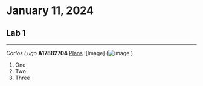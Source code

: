 # January 11, 2024
## Lab 1
---
*Carlos Lugo*
**A17882704**
[Plans](https://plans.ucsd.edu/)
![Image] (![image](https://github.com/c2lugo/cse15l-lab-reports/assets/156368539/4c0d66a6-47b3-40ec-b420-a63be63f7463)
)
1. One
2. Two
3. Three
